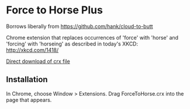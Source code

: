 Force to Horse Plus
=============

Borrows liberally from https://github.com/hank/cloud-to-butt

Chrome extension that replaces occurrences of 'force' with 'horse' and 'forcing' with 'horseing' as described in today's XKCD: http://xkcd.com/1418/

[Direct download of crx file](https://github.com/jffry/force-to-horse/blob/master/ForceToHorse.crx?raw=true)


Installation
------------

In Chrome, choose Window > Extensions.  Drag ForceToHorse.crx into the page that appears.
